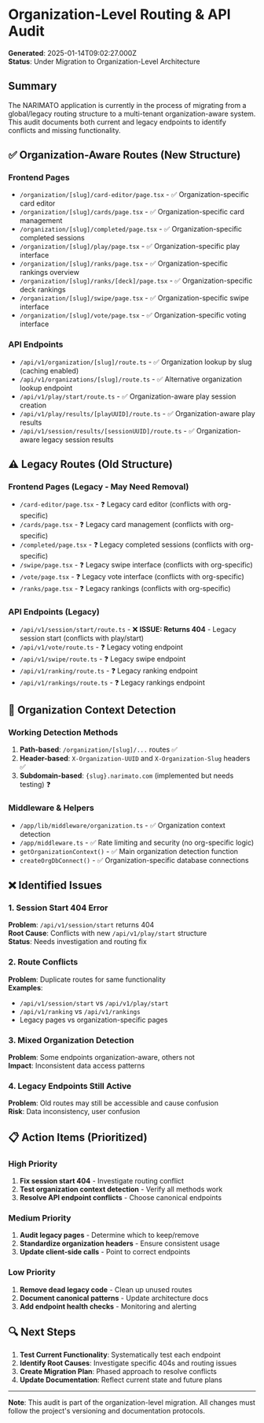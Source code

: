 # Organization-Level Routing & API Audit

**Generated**: 2025-01-14T09:02:27.000Z  
**Status**: Under Migration to Organization-Level Architecture

## Summary

The NARIMATO application is currently in the process of migrating from a global/legacy routing structure to a multi-tenant organization-aware system. This audit documents both current and legacy endpoints to identify conflicts and missing functionality.

## ✅ Organization-Aware Routes (New Structure)

### Frontend Pages
- `/organization/[slug]/card-editor/page.tsx` - ✅ Organization-specific card editor
- `/organization/[slug]/cards/page.tsx` - ✅ Organization-specific card management
- `/organization/[slug]/completed/page.tsx` - ✅ Organization-specific completed sessions
- `/organization/[slug]/play/page.tsx` - ✅ Organization-specific play interface
- `/organization/[slug]/ranks/page.tsx` - ✅ Organization-specific rankings overview
- `/organization/[slug]/ranks/[deck]/page.tsx` - ✅ Organization-specific deck rankings
- `/organization/[slug]/swipe/page.tsx` - ✅ Organization-specific swipe interface
- `/organization/[slug]/vote/page.tsx` - ✅ Organization-specific voting interface

### API Endpoints
- `/api/v1/organization/[slug]/route.ts` - ✅ Organization lookup by slug (caching enabled)
- `/api/v1/organizations/[slug]/route.ts` - ✅ Alternative organization lookup endpoint
- `/api/v1/play/start/route.ts` - ✅ Organization-aware play session creation
- `/api/v1/play/results/[playUUID]/route.ts` - ✅ Organization-aware play results
- `/api/v1/session/results/[sessionUUID]/route.ts` - ✅ Organization-aware legacy session results

## ⚠️ Legacy Routes (Old Structure)

### Frontend Pages (Legacy - May Need Removal)
- `/card-editor/page.tsx` - ❓ Legacy card editor (conflicts with org-specific)
- `/cards/page.tsx` - ❓ Legacy card management (conflicts with org-specific)
- `/completed/page.tsx` - ❓ Legacy completed sessions (conflicts with org-specific)
- `/swipe/page.tsx` - ❓ Legacy swipe interface (conflicts with org-specific)  
- `/vote/page.tsx` - ❓ Legacy vote interface (conflicts with org-specific)
- `/ranks/page.tsx` - ❓ Legacy rankings (conflicts with org-specific)

### API Endpoints (Legacy)
- `/api/v1/session/start/route.ts` - ❌ **ISSUE: Returns 404** - Legacy session start (conflicts with play/start)
- `/api/v1/vote/route.ts` - ❓ Legacy voting endpoint
- `/api/v1/swipe/route.ts` - ❓ Legacy swipe endpoint
- `/api/v1/ranking/route.ts` - ❓ Legacy ranking endpoint
- `/api/v1/rankings/route.ts` - ❓ Legacy rankings endpoint

## 🔧 Organization Context Detection

### Working Detection Methods
1. **Path-based**: `/organization/[slug]/...` routes ✅
2. **Header-based**: `X-Organization-UUID` and `X-Organization-Slug` headers ✅
3. **Subdomain-based**: `{slug}.narimato.com` (implemented but needs testing) ❓

### Middleware & Helpers
- `/app/lib/middleware/organization.ts` - ✅ Organization context detection
- `/app/middleware.ts` - ✅ Rate limiting and security (no org-specific logic)
- `getOrganizationContext()` - ✅ Main organization detection function
- `createOrgDbConnect()` - ✅ Organization-specific database connections

## ❌ Identified Issues

### 1. Session Start 404 Error
**Problem**: `/api/v1/session/start` returns 404  
**Root Cause**: Conflicts with new `/api/v1/play/start` structure  
**Status**: Needs investigation and routing fix

### 2. Route Conflicts
**Problem**: Duplicate routes for same functionality  
**Examples**: 
- `/api/v1/session/start` vs `/api/v1/play/start`
- `/api/v1/ranking` vs `/api/v1/rankings`
- Legacy pages vs organization-specific pages

### 3. Mixed Organization Detection
**Problem**: Some endpoints organization-aware, others not  
**Impact**: Inconsistent data access patterns

### 4. Legacy Endpoints Still Active
**Problem**: Old routes may still be accessible and cause confusion  
**Risk**: Data inconsistency, user confusion

## 📋 Action Items (Prioritized)

### High Priority
1. **Fix session start 404** - Investigate routing conflict
2. **Test organization context detection** - Verify all methods work
3. **Resolve API endpoint conflicts** - Choose canonical endpoints

### Medium Priority  
1. **Audit legacy pages** - Determine which to keep/remove
2. **Standardize organization headers** - Ensure consistent usage
3. **Update client-side calls** - Point to correct endpoints

### Low Priority
1. **Remove dead legacy code** - Clean up unused routes
2. **Document canonical patterns** - Update architecture docs
3. **Add endpoint health checks** - Monitoring and alerting

## 🔍 Next Steps

1. **Test Current Functionality**: Systematically test each endpoint
2. **Identify Root Causes**: Investigate specific 404s and routing issues  
3. **Create Migration Plan**: Phased approach to resolve conflicts
4. **Update Documentation**: Reflect current state and future plans

---

**Note**: This audit is part of the organization-level migration. All changes must follow the project's versioning and documentation protocols.
